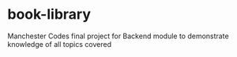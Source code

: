 # book-library
Manchester Codes final project for Backend module to demonstrate knowledge of all topics covered
